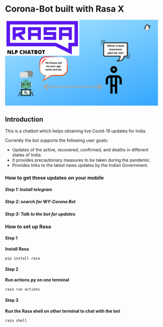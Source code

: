 # Corona-Bot built with Rasa X

![](rasa_t.png)
## Introduction
This is a chatbot which helps obtaining live Covid-19 updates for India.

Currently the bot supports the following user goals:

* Updates of the active, recovered, confirmed, and deaths in different states of India.
* It provides precautionary measures to be taken during the pandemic.
* Provides links to the latest news updates by the Indian Government.


### How to get these updates on your mobile
##### Step 1: Install telegram
##### Step 2: search for WY-Corona Bot
##### Step 3: Talk to the bot for updates


### How to set up Rasa

#### Step 1
**Install Rasa**
```
pip install rasa
```

#### Step 2
**Run actions.py on one terminal**
```
rasa run actions
```

#### Step 3
**Run the Rasa shell on other terminal to chat with the bot**
```
rasa shell
```

